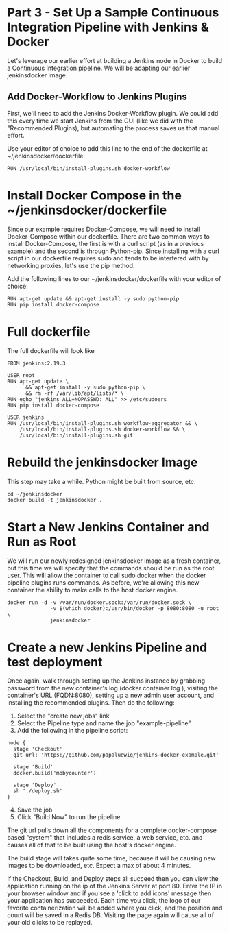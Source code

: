 # Part 3 - Set Up a Sample Continuous Integration Pipeline with Jenkins & Docker

Let's leverage our earlier effort at building a Jenkins node in Docker to build a Continuous Integration pipeline. We will be adapting our earlier jenkinsdocker image.


## Add Docker-Workflow to Jenkins Plugins

First, we'll need to add the Jenkins Docker-Workflow plugin. We could add this every time we start Jenkins from the GUI (like we did with the "Recommended Plugins), but automating the process saves us that manual effort.

Use your editor of choice to add this line to the end of the dockerfile at ~/jenkinsdocker/dockerfile:

```
RUN /usr/local/bin/install-plugins.sh docker-workflow
```


# Install Docker Compose in the ~/jenkinsdocker/dockerfile

Since our example requires Docker-Compose, we will need to install Docker-Compose within our dockerfile. There are two common ways to install Docker-Compose, the first is with a curl script (as in a previous example) and the second is through Python-pip. Since installing with a curl script in our dockerfile requires sudo and tends to be interfered with by networking proxies, let's use the pip method.

Add the following lines to our ~/jenkinsdocker/dockerfile with your editor of choice:

```
RUN apt-get update && apt-get install -y sudo python-pip 
RUN pip install docker-compose
```

# Full dockerfile
The full dockerfile will look like
```
FROM jenkins:2.19.3

USER root
RUN apt-get update \
      && apt-get install -y sudo python-pip \
      && rm -rf /var/lib/apt/lists/* \
RUN echo "jenkins ALL=NOPASSWD: ALL" >> /etc/sudoers
RUN pip install docker-compose

USER jenkins
RUN /usr/local/bin/install-plugins.sh workflow-aggregator && \
    /usr/local/bin/install-plugins.sh docker-workflow && \
    /usr/local/bin/install-plugins.sh git
```

# Rebuild the jenkinsdocker Image

This step may take a while. Python might be built from source, etc.

```
cd ~/jenkinsdocker
docker build -t jenkinsdocker .
```


# Start a New Jenkins Container and Run as Root

We will run our newly redesigned jenkinsdocker image as a fresh container, but this time we will specify that the commands should be run as the root user. This will allow the container to call sudo docker when the docker pipeline plugins runs commands. As before, we're allowing this new container the ability to make calls to the host docker engine.

```
docker run -d -v /var/run/docker.sock:/var/run/docker.sock \
              -v $(which docker):/usr/bin/docker -p 8080:8080 -u root \
              jenkinsdocker
```

# Create a new Jenkins Pipeline and test deployment

Once again, walk through setting up the Jenkins instance by grabbing password from the new container's log (docker container log <ID>), visiting the container's URL (FQDN:8080), setting up a new admin user account, and installing the recommended plugins. Then do the following:

1. Select the "create new jobs" link
2. Select the Pipeline type and name the job "example-pipeline"
3. Add the following in the pipeline script:

```
node {  
  stage 'Checkout' 
  git url: 'https://github.com/papaludwig/jenkins-docker-example.git'  

  stage 'Build' 
  docker.build('mobycounter')  

  stage 'Deploy'  
  sh './deploy.sh'
}
```

4. Save the job
5. Click "Build Now" to run the pipeline.

The git url pulls down all the components for a complete docker-compose based "system" that includes a redis service, a web service, etc. and causes all of that to be built using the host's docker engine.

The build stage will takes quite some time, because it will be causing new images to be downloaded, etc. Expect a max of about 4 minutes.

If the Checkout, Build, and Deploy steps all succeed then you can view the application running on the ip of the Jenkins Server at port 80. Enter the IP in your browser window and if you see a 'click to add icons' message then your application has succeeded. Each time you click, the logo of our favorite containerization will be added where you click, and the position and count will be saved in a Redis DB. Visiting the page again will cause all of your old clicks to be replayed.